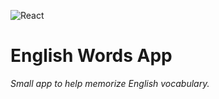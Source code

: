 ![React](https://github.com/ermondel/wiki/blob/master/files/icons48b/React48b.png)

# English Words App

_Small app to help memorize English vocabulary._
